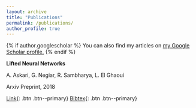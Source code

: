 ```yaml
---
layout: archive
title: "Publications"
permalink: /publications/
author_profile: true
---
```


{% if author.googlescholar %}
  You can also find my articles on <u><a href="{{author.googlescholar}}">my Google Scholar profile</a>.</u>
{% endif %}

<!-- {% include base_path %}

{% for post in site.publications reversed %}
  {% include archive-single.html %}
{% endfor %}
 -->

**Lifted Neural Networks**

A. Askari, G. Negiar, R. Sambharya, L. El Ghaoui

Arxiv Preprint, 2018

[Link](https://arxiv.org/pdf/1805.01532.pdf){: .btn .btn--primary}
[Bibtex](https://dblp.uni-trier.de/rec/journals/corr/abs-1805-01532.html?view=bibtex){: .btn .btn--primary}